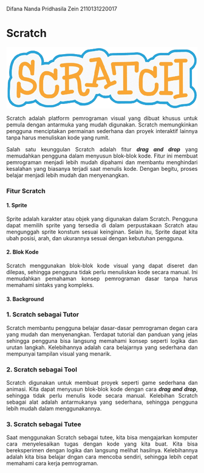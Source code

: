 Difana Nanda Pridhasila Zein
2110131220017


# Scratch

<p align="center">
  <img src="logo.png" alt="Logo" />
</p>

<p align="justify">Scratch adalah platform pemrograman visual yang dibuat khusus untuk pemula dengan antarmuka yang mudah digunakan. Scratch memungkinkan pengguna menciptakan permainan sederhana dan proyek interaktif lainnya tanpa harus menuliskan kode yang rumit.</p>

<p align="justify">Salah satu keunggulan Scratch adalah fitur <i><b>drag and drop</b></i> yang memudahkan pengguna dalam menyusun blok-blok kode. Fitur ini membuat pemrograman menjadi lebih mudah dipahami dan membantu menghindari kesalahan yang biasanya terjadi saat menulis kode. Dengan begitu, proses belajar menjadi lebih mudah dan menyenangkan.</p>

### Fitur Scratch
#### 1. Sprite
<p align="justify">Sprite adalah karakter atau objek yang digunakan dalam Scratch. Pengguna dapat memilih sprite yang tersedia di dalam perpustakaan Scratch atau mengunggah sprite konstum sesuai keinginan. Selain itu, Sprite dapat kita ubah posisi, arah, dan ukurannya sesuai dengan kebutuhan pengguna.</p>

#### 2. Blok Kode
<p align="justify">Scratch menggunakan blok-blok kode visual yang dapat diseret dan dilepas, sehingga pengguna tidak perlu menuliskan kode secara manual. Ini memudahkan pemahaman konsep pemrograman  dasar tanpa harus memahami sintaks yang kompleks.</p>

#### 3. Background
<p align="justify"></p>

### 1. Scratch sebagai Tutor
<p align="justify">Scratch membantu pengguna belajar dasar-dasar pemrograman degan cara yang mudah dan menyenangkan. Terdapat tutorial dan panduan yang jelas sehingga pengguna bisa langsung memahami konsep seperti logika dan urutan langkah. Kelebihannya adalah cara belajarnya yang sederhana dan mempunyai tampilan visual yang menarik. </p>

### 2. Scratch sebagai Tool
<p align="justify">Scratch digunakan untuk membuat proyek seperti game sederhana dan animasi. Kita dapat menyusun blok-blok kode dengan cara <i><b>drag and drop</b></i>, sehingga tidak perlu menulis kode secara manual. Kelebihan Scratch sebagai alat adalah antarmukanya yang sederhana, sehingga pengguna lebih mudah dalam menggunakannya.

### 3. Scratch sebagai Tutee
<p align="justify">Saat menggunakan Scratch sebagai tutee, kita bisa mengajarkan komputer cara menyelesaikan tugas dengan kode yang kita buat. Kita bisa bereksperimen dengan logika dan langsung melihat hasilnya. Kelebihannya adalah kita bisa belajar dngan cara mencoba sendiri, sehingga lebih cepat memahami cara kerja pemrograman.